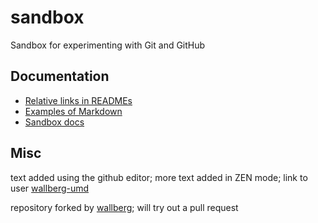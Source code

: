 sandbox
=======

Sandbox for experimenting with Git and GitHub

Documentation
-------------

* [Relative links in READMEs](https://help.github.com/articles/relative-links-in-readmes)
* [Examples of Markdown](docs/doc1.md)
* [Sandbox docs](docs/doc2.md)

Misc
----
text added using the github editor; more text added in ZEN mode; link to user [wallberg-umd](https://github.com/wallberg-umd)

repository forked by [wallberg](https://github.com/wallberg); will try out a pull request
